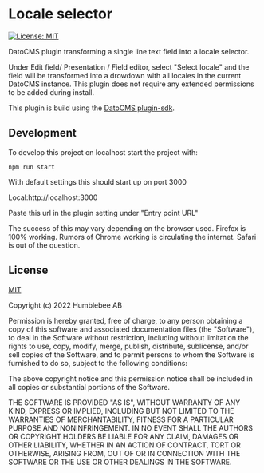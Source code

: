 # Locale selector

[![License: MIT](https://img.shields.io/badge/License-MIT-yellow.svg)](https://opensource.org/licenses/MIT)

DatoCMS plugin transforming a single line text field into a locale selector.

Under Edit field/ Presentation / Field editor, select "Select locale" and the field will be transformed into a drowdown with all locales in the current DatoCMS instance.
This plugin does not require any extended permissions to be added during install.

This plugin is build using the [DatoCMS plugin-sdk](https://www.datocms.com/docs/plugin-sdk).

## Development

To develop this project on localhost start the project with:

`npm run start`

With default settings this should start up on port 3000

Local:http://localhost:3000

Paste this url in the plugin setting under "Entry point URL"

The success of this may vary depending on the browser used.
Firefox is 100% working. Rumors of Chrome working is circulating the internet. Safari is out of the question.

## License

[MIT](https://choosealicense.com/licenses/mit/)

Copyright (c) 2022 Humblebee AB

Permission is hereby granted, free of charge, to any person obtaining a copy of this software and associated documentation files (the "Software"), to deal in the Software without restriction, including without limitation the rights to use, copy, modify, merge, publish, distribute, sublicense, and/or sell copies of the Software, and to permit persons to whom the Software is furnished to do so, subject to the following conditions:

The above copyright notice and this permission notice shall be included in all copies or substantial portions of the Software.

THE SOFTWARE IS PROVIDED "AS IS", WITHOUT WARRANTY OF ANY KIND, EXPRESS OR IMPLIED, INCLUDING BUT NOT LIMITED TO THE WARRANTIES OF MERCHANTABILITY, FITNESS FOR A PARTICULAR PURPOSE AND NONINFRINGEMENT. IN NO EVENT SHALL THE AUTHORS OR COPYRIGHT HOLDERS BE LIABLE FOR ANY CLAIM, DAMAGES OR OTHER LIABILITY, WHETHER IN AN ACTION OF CONTRACT, TORT OR OTHERWISE, ARISING FROM, OUT OF OR IN CONNECTION WITH THE SOFTWARE OR THE USE OR OTHER DEALINGS IN THE SOFTWARE.
